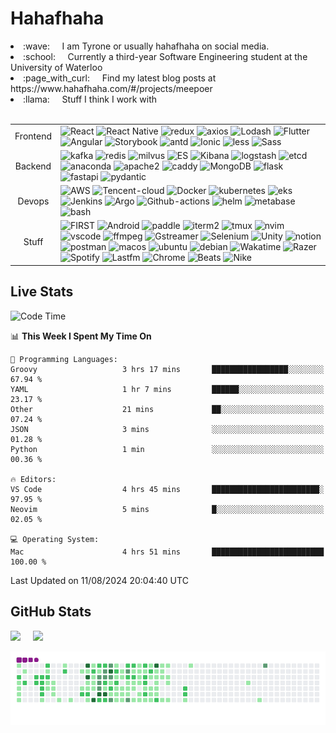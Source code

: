 # Hahafhaha

<li> :wave: &nbsp &nbsp I am Tyrone or usually hahafhaha on social media.</li>
<li> :school: &nbsp &nbsp Currently a third-year Software Engineering student at the University of Waterloo</li>
<li> :page_with_curl:	&nbsp &nbsp Find my latest blog posts at https://www.hahafhaha.com/#/projects/meepoer </li>
<li>
 :llama:	&nbsp &nbsp Stuff I think I work with
 <br><br>
 <table>
   <tr>
     <td align="center">Frontend</td>
     <td>
        <img alt="React" src="https://img.shields.io/badge/-React-45b8d8?style=flat-square&logo=react&logoColor=white" />
        <img alt="React Native" src="https://img.shields.io/badge/-React%20Native-09D3AC?style=flat-square&logo=createreactapp&logoColor=white" />
        <img alt="redux" src="https://img.shields.io/badge/-Redux-764ABC?style=flat-square&logo=redux&logoColor=white" />
        <img alt="axios" src="https://img.shields.io/badge/-Axios-5A29E4?style=flat-square&logo=axios&logoColor=white" />
        <img alt="Lodash" src="https://img.shields.io/badge/-Lodash-3492FF?style=flat-square&logo=lodash&logoColor=white" />
        <img alt="Flutter" src="https://img.shields.io/badge/-Flutter-02569B?style=flat-square&logo=flutter&logoColor=white" />
        <img alt="Angular" src="https://img.shields.io/badge/-Angular-DD0031?style=flat-square&logo=Angular&logoColor=white" />
        <img alt="Storybook" src="https://img.shields.io/badge/-Storybook-FF4785?style=flat-square&logo=storybook&logoColor=white" />
        <img alt="antd" src="https://img.shields.io/badge/-AntDesgin-0170FE?style=flat-square&logo=antdesign&logoColor=white"/>
        <img alt="Ionic" src="https://img.shields.io/badge/-Ionic-3880FF?style=flat-square&logo=Ionic&logoColor=white" />
        <img alt="less" src="https://img.shields.io/badge/-Less-CC6699?style=flat-square&logo=less&logoColor=white"/>
        <img alt="Sass" src="https://img.shields.io/badge/-Sass-CC6699?style=flat-square&logo=sass&logoColor=white" />
     </td>
   </tr>
   <tr>
     <td align="center">Backend</td>
     <td>
       <img alt="kafka" src="https://img.shields.io/badge/-Kafka-231F20?style=flat-square&logo=apachekafka&logoColor=white"/>
       <img alt="redis" src="https://img.shields.io/badge/-Redis-DC382D?style=flat-square&logo=redis&logoColor=white"/>
       <img alt="milvus" src="https://img.shields.io/badge/-Milvus-00A1EA?style=flat-square&logo=milvus&logoColor=white" />
       <img alt="ES" src="https://img.shields.io/badge/-Elasticsearch-005571?style=flat-square&logo=elasticsearch&logoColor=white"/>
       <img alt="Kibana" src="https://img.shields.io/badge/-Kibana-005571?style=flat-square&logo=kibana&logoColor=white"/>
       <img alt="logstash" src="https://img.shields.io/badge/-Logstash-005571?style=flat-square&logo=logstash&logoColor=white"/>
       <img alt="etcd" src="https://img.shields.io/badge/-etcd-419EDA?style=flat-square&logo=etcd&logoColor=white" />
       <img alt="anaconda" src="https://img.shields.io/badge/-Anaconda-229C18?style=flat-square&logo=anaconda&logoColor=white"/>
       <img alt="apache2" src="https://img.shields.io/badge/-Apache2-D22128?style=flat-square&logo=apache&logoColor=white"/>
       <img alt="caddy" src="https://img.shields.io/badge/-Caddy-004833?style=flat-square&logo=caddy&logoColor=white"/>
       <img alt="MongoDB" src="https://img.shields.io/badge/-MongoDB-13aa52?style=flat-square&logo=mongodb&logoColor=white" />
       <img alt="flask" src="https://img.shields.io/badge/-Flask-811127?style=flat-square&logo=flask&logoColor=white"/>
       <img alt="fastapi" src="https://img.shields.io/badge/-FastAPI-009688?style=flat-square&logo=fastapi&logoColor=white"/>
       <img alt="pydantic" src="https://img.shields.io/badge/-Pydantic-E92063?style=flat-square&logo=pydantic&logoColor=white" />
     </td>
   </tr>
   <tr>
     <td align="center">Devops</td>
     <td>
       <img alt="AWS" src="https://img.shields.io/badge/-AWS-FF5733?style=flat-square&logo=amazonaws&logoColor=white" />
       <img alt="Tencent-cloud" src="https://img.shields.io/badge/-Tencent%20Cloud-3C72B9?style=flat-square&logo=sonarcloud&logoColor=white" />
       <img alt="Docker" src="https://img.shields.io/badge/-Docker-46a2f1?style=flat-square&logo=docker&logoColor=white" />
       <img alt="kubernetes" src="https://img.shields.io/badge/-Kubernetes-326CE5?style=flat-square&logo=kubernetes&logoColor=white" />
       <img alt="eks" src="https://img.shields.io/badge/-EKS-FF9900?style=flat-square&logo=amazoneks&logoColor=white" />
       <img alt="Jenkins" src="https://img.shields.io/badge/-Jenkins-D24939?style=flat-square&logo=jenkins&logoColor=white" />
       <img alt="Argo" src="https://img.shields.io/badge/-Argo-EF7B4D?style=flat-square&logo=argo&logoColor=white" />
       <img alt="Github-actions" src="https://img.shields.io/badge/-Github%20Actions-2088FF?style=flat-square&logo=githubactions&logoColor=white" />
       <img alt="helm" src="https://img.shields.io/badge/-Helm-0F1689?style=flat-square&logo=helm&logoColor=white" />
       <img alt="metabase" src="https://img.shields.io/badge/-Metabase-509EE3?style=flat-square&logo=metabase&logoColor=white"/>
       <img alt="bash" src="https://img.shields.io/badge/-Shell%20Scripting-4EAA25?style=flat-square&logo=gnubash&logoColor=white" />
     </td>
   </tr>
   <tr>
     <td align="center">Stuff</td>
     <td>
      <img alt="FIRST" src="https://img.shields.io/badge/-FIRST-0066B3?style=flat-square&logo=first&logoColor=white" />
      <img alt="Android" src="https://img.shields.io/badge/-Android-3DDC84?style=flat-square&logo=Android&logoColor=white"/>
      <img alt="paddle" src="https://img.shields.io/badge/-PaddlePaddle-0062B0?style=flat-square&logo=paddlepaddle&logoColor=white"/>
      <img alt="iterm2" src="https://img.shields.io/badge/-iTerm2-000000?style=flat-square&logo=iterm2&logoColor=white"/>
      <img alt="tmux" src="https://img.shields.io/badge/-Tmux-1BB91F?style=flat-square&logo=tmux&logoColor=white"/>
      <img alt="nvim" src="https://img.shields.io/badge/-Neovim-57A143?style=flat-square&logo=neovim&logoColor=white"/>
      <img alt="vscode" src="https://img.shields.io/badge/-VSCode-E95420?style=flat-square&logo=visualstudiocode&logoColor=white"/>
      <img alt="ffmpeg" src="https://img.shields.io/badge/-FFMPEG-4E1181?style=flat-square&logo=ffmpeg&logoColor=white"/>
      <img alt="Gstreamer" src="https://img.shields.io/badge/-GStreamer-FF3131?style=flat-square&logo=GStreamer&logoColor=white" />
      <img alt="Selenium" src="https://img.shields.io/badge/-Selenium-43B02A?style=flat-square&logo=selenium&logoColor=white"/>
      <img alt="Unity" src="https://img.shields.io/badge/-Unity-FFFFFF?style=flat-square&logo=unity&logoColor=black" />
      <img alt="notion" src="https://img.shields.io/badge/-Notion-000000?style=flat-square&logo=notion&logoColor=white"/>
      <img alt="postman" src="https://img.shields.io/badge/-Postman-FF6C37?style=flat-square&logo=postman&logoColor=white"/>
      <img alt="macos" src="https://img.shields.io/badge/-macOS-000000?style=flat-square&logo=macos&logoColor=white" />
      <img alt="ubuntu" src="https://img.shields.io/badge/-Ubuntu-E95420?style=flat-square&logo=ubuntu&logoColor=white"/>
      <img alt="debian" src="https://img.shields.io/badge/-Debain-A81D33?style=flat-square&logo=debian&logoColor=white" />
      <img alt="Wakatime" src="https://img.shields.io/badge/-Wakatime-000000?style=flat-square&logo=wakatime&logoColor=white" />
      <img alt="Razer" src="https://img.shields.io/badge/-Razer-03C75A?style=flat-square&logo=razer&logoColor=black" />
      <img alt="Spotify" src="https://img.shields.io/badge/-Spotify-1DB954?style=flat-square&logo=spotify&logoColor=white"/>
      <img alt="Lastfm" src="https://img.shields.io/badge/-Lastfm-D51007?style=flat-square&logo=last.fm&logoColor=white" />
      <img alt="Chrome" src="https://img.shields.io/badge/-Google%20Chrome-4285F4?style=flat-square&logo=googlechrome&logoColor=white" />
      <img alt="Beats" src="https://img.shields.io/badge/-Beats-E01F3D?style=flat-square&logo=beatsbydre&logoColor=white" />
      <img alt="Nike" src="https://img.shields.io/badge/-Nike%20Only-111111?style=flat-square&logo=nike&logoColor=white" />
     </td>
   </tr>
 </table>
</li>

## Live Stats

<!--START_SECTION:waka-->
![Code Time](http://img.shields.io/badge/Code%20Time-342%20hrs%2037%20mins-blue)

📊 **This Week I Spent My Time On** 

```text
💬 Programming Languages: 
Groovy                   3 hrs 17 mins       █████████████████░░░░░░░░   67.94 % 
YAML                     1 hr 7 mins         ██████░░░░░░░░░░░░░░░░░░░   23.17 % 
Other                    21 mins             ██░░░░░░░░░░░░░░░░░░░░░░░   07.24 % 
JSON                     3 mins              ░░░░░░░░░░░░░░░░░░░░░░░░░   01.28 % 
Python                   1 min               ░░░░░░░░░░░░░░░░░░░░░░░░░   00.36 % 

🔥 Editors: 
VS Code                  4 hrs 45 mins       ████████████████████████░   97.95 % 
Neovim                   5 mins              █░░░░░░░░░░░░░░░░░░░░░░░░   02.05 % 

💻 Operating System: 
Mac                      4 hrs 51 mins       █████████████████████████   100.00 % 
```


 Last Updated on 11/08/2024 20:04:40 UTC
<!--END_SECTION:waka-->

## GitHub Stats

<div class='container'>
 <img style="height: auto; width: 55%;" class="img" src="https://github-readme-stats-sigma-five.vercel.app/api?username=TyroneHe-0926&hide_border=true&include_orgs=true&show_icons=true&include_all_commits=true&theme=vue&locale=en" />
 &nbsp;
 &nbsp;
 <img style="height: auto; width: 40%;" class="img" src="https://github-readme-stats-sigma-five.vercel.app/api/top-langs/?username=TyroneHe-0926&hide=css,scss,html&langs_count=8&hide_border=true&include_orgs=true&layout=compact&theme=vue&locale=en" /></div>
</div>

![Snake animation](https://github.com/TyroneHe-0926/TyroneHe-0926/blob/output/github-snake.gif)
